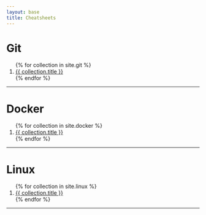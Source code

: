```yaml
---
layout: base
title: Cheatsheets
---
```


# Git

<ol>{% for collection in site.git %}
<li><a href="{{ collection.url }}">{{ collection.title }}</a></li>
{% endfor %}</ol>

---

# Docker

<ol>{% for collection in site.docker %}
<li><a href="{{ collection.url }}">{{ collection.title }}</a></li>
{% endfor %}</ol>

---

# Linux

<ol>{% for collection in site.linux %}
<li><a href="{{ collection.url }}">{{ collection.title }}</a></li>
{% endfor %}</ol>

---
